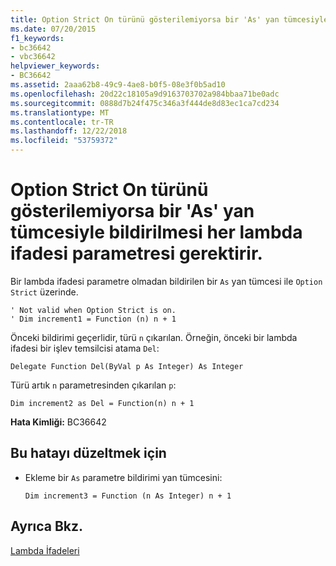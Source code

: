 ```yaml
---
title: Option Strict On türünü gösterilemiyorsa bir 'As' yan tümcesiyle bildirilmesi her lambda ifadesi parametresi gerektirir.
ms.date: 07/20/2015
f1_keywords:
- bc36642
- vbc36642
helpviewer_keywords:
- BC36642
ms.assetid: 2aaa62b8-49c9-4ae8-b0f5-08e3f0b5ad10
ms.openlocfilehash: 20d22c18105a9d9163703702a984bbaa71be0adc
ms.sourcegitcommit: 0888d7b24f475c346a3f444de8d83ec1ca7cd234
ms.translationtype: MT
ms.contentlocale: tr-TR
ms.lasthandoff: 12/22/2018
ms.locfileid: "53759372"
---
```

# <a name="option-strict-on-requires-each-lambda-expression-parameter-to-be-declared-with-an-as-clause-if-its-type-cannot-be-inferred"></a>Option Strict On türünü gösterilemiyorsa bir 'As' yan tümcesiyle bildirilmesi her lambda ifadesi parametresi gerektirir.
Bir lambda ifadesi parametre olmadan bildirilen bir `As` yan tümcesi ile `Option Strict` üzerinde.  
  
```  
' Not valid when Option Strict is on.  
' Dim increment1 = Function (n) n + 1  
```  
  
 Önceki bildirimi geçerlidir, türü `n` çıkarılan. Örneğin, önceki bir lambda ifadesi bir işlev temsilcisi atama `Del`:  
  
```  
Delegate Function Del(ByVal p As Integer) As Integer  
```  
  
 Türü artık `n` parametresinden çıkarılan `p`:  
  
```  
Dim increment2 as Del = Function(n) n + 1  
```  
  
 **Hata Kimliği:** BC36642  
  
## <a name="to-correct-this-error"></a>Bu hatayı düzeltmek için  
  
-   Ekleme bir `As` parametre bildirimi yan tümcesini:  
  
    ```  
    Dim increment3 = Function (n As Integer) n + 1  
    ```  
  
## <a name="see-also"></a>Ayrıca Bkz.  
 [Lambda İfadeleri](../../visual-basic/programming-guide/language-features/procedures/lambda-expressions.md)
